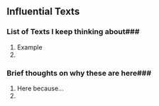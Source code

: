 ## Influential Texts

### List of Texts I keep thinking about###
1. Example
1. 

### Brief thoughts on why these are here###
1. Here because...
1. 
